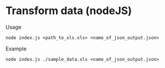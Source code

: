 # Transform data (nodeJS)

Usage
```
node index.js <path_to_xls.xls> <name_of_json_output.json>
```

Example
```
node index.js ./sample_data.xls <name_of_json_output.json>
```

